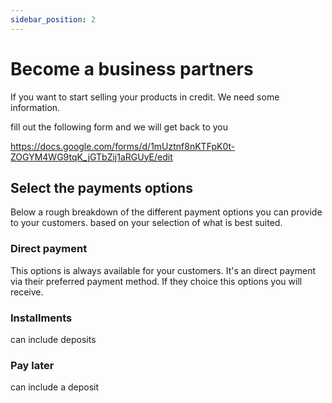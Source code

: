 ```yaml
---
sidebar_position: 2
---
```


# Become a business partners

If you want to start selling your products in credit. We need some information.

fill out the following form and we will get back to you

https://docs.google.com/forms/d/1mUztnf8nKTFpK0t-ZOGYM4WG9tqK_jGTbZij1aRGUyE/edit


## Select the payments options
Below a rough breakdown of the different payment options you can provide to your customers. based on your selection of what is best suited.


### Direct payment
This options is always available for your customers. It's an direct payment via their preferred payment method. If they choice this options you will receive.


### Installments

can include deposits



### Pay later

can include a deposit




